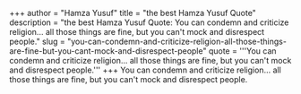 +++
author = "Hamza Yusuf"
title = "the best Hamza Yusuf Quote"
description = "the best Hamza Yusuf Quote: You can condemn and criticize religion... all those things are fine, but you can't mock and disrespect people."
slug = "you-can-condemn-and-criticize-religion-all-those-things-are-fine-but-you-cant-mock-and-disrespect-people"
quote = '''You can condemn and criticize religion... all those things are fine, but you can't mock and disrespect people.'''
+++
You can condemn and criticize religion... all those things are fine, but you can't mock and disrespect people.
